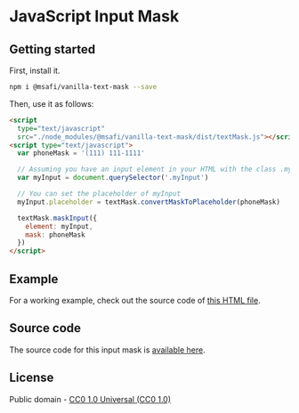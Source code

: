 # JavaScript Input Mask

## Getting started

First, install it.

```bash
npm i @msafi/vanilla-text-mask --save
```

Then, use it as follows:

```html
<script
  type="text/javascript"
  src="./node_modules/@msafi/vanilla-text-mask/dist/textMask.js"></script>
<script type="text/javascript">
  var phoneMask = '(111) 111-1111'

  // Assuming you have an input element in your HTML with the class .myInput
  var myInput = document.querySelector('.myInput')

  // You can set the placeholder of myInput
  myInput.placeholder = textMask.convertMaskToPlaceholder(phoneMask)

  textMask.maskInput({
    element: myInput,
    mask: phoneMask
  })
</script>
```

## Example

For a working example, check out the source code of
[this HTML file](https://msafi.github.io/text-mask/integrations/vanilla/example.html).

## Source code

The source code for this input mask is [available here](https://github.com/msafi/text-mask/tree/master/integrations/vanilla).

## License

Public domain - [CC0 1.0 Universal (CC0 1.0)](https://creativecommons.org/publicdomain/zero/1.0/)
